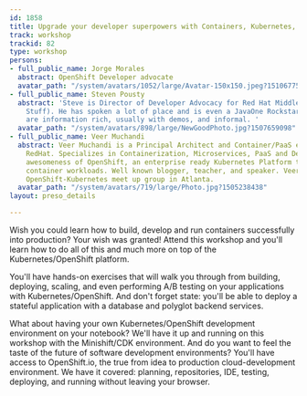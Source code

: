 ```yaml
---
id: 1858
title: Upgrade your developer superpowers with Containers, Kubernetes, and OpenShift
track: workshop
trackid: 82
type: workshop
persons:
- full_public_name: Jorge Morales
  abstract: OpenShift Developer advocate
  avatar_path: "/system/avatars/1052/large/Avatar-150x150.jpeg?1510677584"
- full_public_name: Steven Pousty
  abstract: 'Steve is Director of Developer Advocacy for Red Hat Middleware (aka Java
    Stuff). He has spoken a lot of place and is even a JavaOne Rockstar. His talks
    are information rich, usually with demos, and informal. '
  avatar_path: "/system/avatars/898/large/NewGoodPhoto.jpg?1507659098"
- full_public_name: Veer Muchandi
  abstract: Veer Muchandi is a Principal Architect and Container/PaaS evangelist with
    RedHat. Specializes in Containerization, Microservices, PaaS and DevOps. Spreading
    awesomeness of OpenShift, an enterprise ready Kubernetes Platform to run your
    container workloads. Well known blogger, teacher, and speaker. Veer also runs
    OpenShift-Kubernetes meet up group in Atlanta.
  avatar_path: "/system/avatars/719/large/Photo.jpg?1505238438"
layout: preso_details

---
```

Wish you could learn how to build, develop and run containers successfully into production? Your wish was granted! Attend this workshop and you'll learn how to do all of this and much more on top of the Kubernetes/OpenShift platform.

You'll have hands-on exercises that will walk you through from building, deploying, scaling, and even performing A/B testing on your applications with Kubernetes/OpenShift. And don't forget state: you'll be able to deploy a stateful application with a database and polyglot backend services.

What about having your own Kubernetes/OpenShift development environment on your notebook? We'll have it up and running on this workshop with the Minishift/CDK environment. And do you want to feel the taste of the future of software development environments? You'll have access to OpenShift.io, the true from idea to production cloud-development environment. We have it covered: planning, repositories, IDE, testing, deploying, and running without leaving your browser.